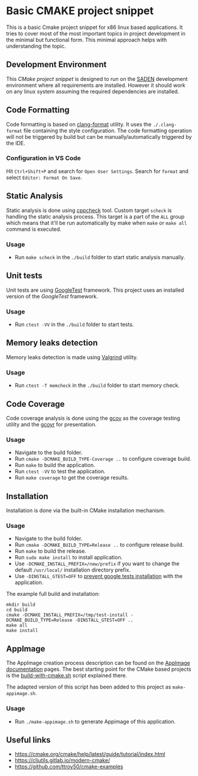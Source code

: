 # Basic CMAKE project snippet
This is a basic Cmake project snippet for x86 linux based applications. It tries to cover most of the most important 
topics in project development in the minimal but functional form. This minimal approach helps with understanding the topic.

## Development Environment
This *CMake project snippet* is designed to run on the [SADEN](https://github.com/psugrg/saden) 
development environment where all requirements are installed. 
However it should work on any linux system assuming the required dependencies are installed. 

## Code Formatting
Code formatting is based on [clang-format](https://clang.llvm.org/docs/ClangFormatStyleOptions.html) utility. 
It uses the `./.clang-format` file containing the style configuration.
The code formatting operation will not be triggered by build but can be manually/automatically triggered by the IDE.

### Configuration in VS Code
Hit `Ctrl+Shift+P` and search for `Open User Settings`.
Search for `format` and select `Editor: Format On Save`.

## Static Analysis
Static analysis is done using [cppcheck](https://github.com/danmar/cppcheck) tool. 
Custom target `scheck` is handling the static analysis process. This target is a part of the `ALL` group 
which means that it'll be run automatically by make when `make` or `make all` command is executed. 

### Usage
- Run `make scheck` in the `./build` folder to start static analysis manually.

## Unit tests
Unit tests are using [GoogleTest](https://github.com/google/googletest) framework.
This project uses an installed version of the *GoogleTest* framework.

### Usage
- Run `ctest -VV` in the `./build` folder to start tests.

## Memory leaks detection
Memory leaks detection is made using [Valgrind](https://valgrind.org/) utility. 

### Usage
- Run `ctest -T memcheck` in the `./build` folder to start memory check.

## Code Coverage
Code coverage analysis is done using the [gcov](https://gcc.gnu.org/onlinedocs/gcc/Gcov.html) 
as the coverage testing utility and the [gcovr](https://github.com/gcovr/gcovr) for presentation. 

### Usage
- Navigate to the build folder.
- Run `cmake -DCMAKE_BUILD_TYPE-Coverage ..` to configure coverage build.
- Run `make` to build the application.
- Run `ctest -VV` to test the application.
- Run `make coverage` to get the coverage results.

## Installation
Installation is done via the built-in CMake installation mechanism.

### Usage
- Navigate to the build folder. 
- Run `cmake -DCMAKE_BUILD_TYPE=Release ..` to configure release build.
- Run `make` to build the release. 
- Run `sudo make install` to install application. 
- Use `-DCMAKE_INSTALL_PREFIX=/new/prefix` if you want to change the default `/usr/local/` installation directory prefix.
- Use `-DINSTALL_GTEST=OFF` to [prevent google tests installation](https://github.com/google/googletest/issues/2829) with the application.

The example full build and installation:
```
mkdir build
cd build
cmake -DCMAKE_INSTALL_PREFIX=/tmp/test-install -DCMAKE_BUILD_TYPE=Release -DINSTALL_GTEST=OFF ..
make all
make install
```
## AppImage
The AppImage creation process description can be found on the [AppImage documentation](https://docs.appimage.org/packaging-guide/index.html) pages. 
The best starting point for the CMake based projects is the [build-with-cmake.sh](https://docs.appimage.org/packaging-guide/from-source/native-binaries.html#id2) script explained there. 

The adapted version of this script has been added to this project as `make-appimage.sh`.

### Usage
- Run `./make-appimage.sh` to generate Appimage of this application.

## Useful links
  - https://cmake.org/cmake/help/latest/guide/tutorial/index.html
  - https://cliutils.gitlab.io/modern-cmake/
  - https://github.com/ttroy50/cmake-examples